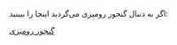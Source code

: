 اگر به دنبال گنجور رومیزی می‌گردید اینجا را ببینید:

[گنجور رومیزی](https://github.com/ganjoor/desktop)
